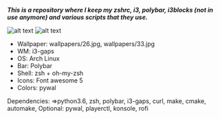 ***This is a repository where I keep my zshrc, i3, polybar, i3blocks (not in use anymore) and various scripts that they use.***

![alt text](https://i.imgur.com/1VxyLgy.png)
![alt text](https://i.imgur.com/gERmtaf.png)

* Wallpaper: wallpapers/26.jpg, wallpapers/33.jpg
* WM: i3-gaps
* OS: Arch Linux
* Bar: Polybar
* Shell: zsh + oh-my-zsh
* Icons: Font awesome 5
* Colors: pywal

Dependencies: =>python3.6, zsh, polybar, i3-gaps, curl, make, cmake, automake, 
Optional: pywal, playerctl, konsole, rofi